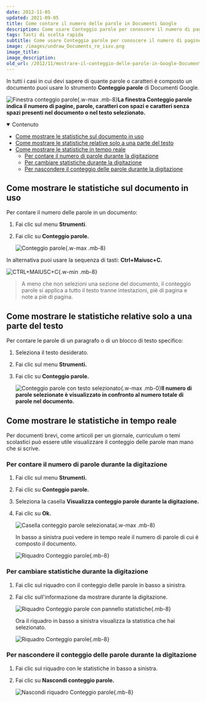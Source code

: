```yaml
---
date: 2012-11-05
updated: 2021-09-05
title: Come contare il numero delle parole in Documenti Google
description: Come usare Conteggio parole per conoscere il numero di pagine, parole, caratteri con e senza spazi in un documento di Google Docs.
tags: Tasti di scelta rapida
subtitle: Come usare Conteggio parole per conoscere il numero di pagine, parole, caratteri con e senza spazi in Documenti Google.
image: /images/undraw_Documents_re_isxv.png
image_title:
image_description:
old_url: /2012/11/mostrare-il-conteggio-delle-parole-in-Google-Documenti.html
---
```

In tutti i casi in cui devi sapere di quante parole o caratteri è composto un documento puoi usare lo strumento **Conteggio parole** di Documenti Google.

![Finestra conteggio parole](/images/documenti-google-conteggio-parole.png 'La finestra Conteggio parole visualizza il numero di pagine, parole e caratteri (con o senza spazi)'){.w-max .mb-8}**La finestra __Conteggio parole__ indica il numero di pagine, parole, caratteri con spazi e caratteri senza spazi presenti nel documento o nel testo selezionato.**

<nav class="mt-8">
<details class="bg-gray-100 dark:bg-gray-800 text-sm lg:text-base p-4" open>
  <summary>Contenuto</summary>

- [Come mostrare le statistiche sul documento in uso](#come-mostrare-le-statistiche-sul-documento-in-uso)
- [Come mostrare le statistiche relative solo a una parte del testo](#come-mostrare-le-statistiche-relative-solo-a-una-parte-del-testo)
- [Come mostrare le statistiche in tempo reale](#come-mostrare-le-statistiche-in-tempo-reale)
  - [Per contare il numero di parole durante la digitazione](#per-contare-il-numero-di-parole-durante-la-digitazione)
  - [Per cambiare statistiche durante la digitazione](#per-cambiare-statistiche-durante-la-digitazione)
  - [Per nascondere il conteggio delle parole durante la digitazione](#per-nascondere-il-conteggio-delle-parole-durante-la-digitazione)

</details>
</nav>

## Come mostrare le statistiche sul documento in uso

Per contare il numero delle parole in un documento:

1. Fai clic sul menu **Strumenti**.
2. Fai clic su **Conteggio parole.**

   ![Conteggio parole](/images/documenti-google-menu-conteggio-parole.png 'Per visualizzare le statistiche sul testo del documento fai clic su Conteggio parole dal menu Strumenti'){.w-max .mb-8}

In alternativa puoi usare la sequenza di tasti: **Ctrl+Maiusc+C.**

![CTRL+MAIUSC+C](/images/CTRL+MAIUSC+C.png 'Per mostra il conteggio delle parole è possibile usare la combinazione di tasti di scelta rapida CTRL+MAIUSC+C'){.w-min .mb-8}

> A meno che non selezioni una sezione del documento, il conteggio parole si applica a tutto il testo tranne intestazioni, piè di pagina e note a piè di pagina.

## Come mostrare le statistiche relative solo a una parte del testo

Per contare le parole di un paragrafo o di un blocco di testo specifico:

1. Seleziona il testo desiderato.
2. Fai clic sul menu **Strumenti.**
3. Fai clic su **Conteggio parole.**

   ![Conteggio parole con testo selezionato](/images/documenti-google-conteggio-parole-testo-selezionato.png 'La finestra visualizza le informazioni relative al testo selezionato rispetto al totale nel documento'){.w-max .mb-0}**Il numero di parole selezionate è visualizzato in confronto al numero totale di parole nel documento.**

## Come mostrare le statistiche in tempo reale

Per documenti brevi, come articoli per un giornale, curriculum o temi scolastici può essere utile visualizzare il conteggio delle parole man mano che si scrive.

### Per contare il numero di parole durante la digitazione

1. Fai clic sul menu **Strumenti.**
2. Fai clic su **Conteggio parole.**
3. Seleziona la casella **Visualizza conteggio parole durante la digitazione.**
4. Fai clic su **Ok.**

   ![Casella conteggio parole selezionata](/images/documenti-google-conteggio-parole-casella-durante-digitazione.png 'Casella Visualizza conteggio parole durante la digitazione selezionata'){.w-max .mb-8}

   In basso a sinistra puoi vedere in tempo reale il numero di parole di cui è composto il documento.

   ![Riquadro Conteggio parole](/images/documenti-google-conteggio-parole-durante-digitazione.png 'Riquadro conteggio parole durante la digitazione'){.mb-8}

### Per cambiare statistiche durante la digitazione

1. Fai clic sul riquadro con il conteggio delle parole in basso a sinistra.
2. Fai clic sull'informazione da mostrare durante la digitazione.

   ![Riquadro Conteggio parole con pannello statistiche](/images/documenti-google-conteggio-parole-durante-digitazione-cambiare-informazione.png 'Riquadro conteggio parole durante la digitazione con il pannello statistiche aperto'){.mb-8}

   Ora il riquadro in basso a sinistra visualizza la statistica che hai selezionato.

   ![Riquadro Conteggio parole](/images/documenti-google-conteggio-caratteri-durante-digitazione.png 'Riquadro conteggio parole durante la digitazione'){.mb-8}

### Per nascondere il conteggio delle parole durante la digitazione

1. Fai clic sul riquadro con le statistiche in basso a sinistra.
2. Fai clic su **Nascondi conteggio parole.**

   ![Nascondi riquadro Conteggio parole](/images/documenti-google-conteggio-parole-durante-digitazione-nascondi-riquadro.png 'Comando per nascondere il riquadro conteggio parole durante la digitazione'){.mb-8}
